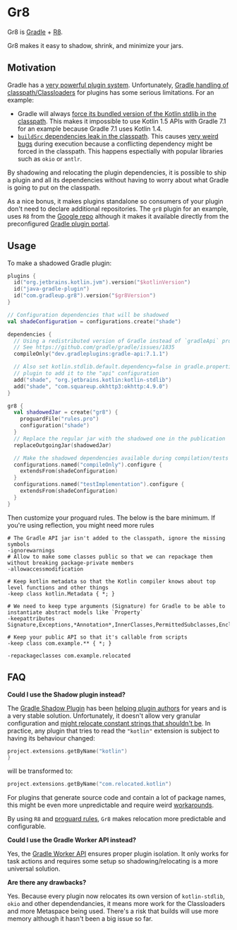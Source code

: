 # Gr8

Gr8 is [Gradle](https://gradle.org/) + [R8](https://r8.googlesource.com/r8). 

Gr8 makes it easy to shadow, shrink, and minimize your jars. 

## Motivation

Gradle has a [very powerful plugin system](https://r8.googlesource.com/r8). Unfortunately, [Gradle handling of classpath/Classloaders](https://dev.to/autonomousapps/build-compile-run-a-crash-course-in-classpaths-f4g) for plugins has some serious limitations. For an example:

* Gradle will always [force its bundled version of the Kotlin stdlib in the classpath](https://github.com/gradle/gradle/issues/16345). This makes it impossible to use Kotlin 1.5 APIs with Gradle 7.1 for an example because Gradle 7.1 uses Kotlin 1.4.
* [`buildSrc` dependencies leak in the classpath](https://github.com/gradle/gradle/issues/8301). This causes [very weird bugs](https://github.com/apollographql/apollo-android/issues/2939) during execution because a conflicting dependency might be forced in the classpath. This happens espectially with popular libraries such as `okio` or `antlr`.

By shadowing and relocating the plugin dependencies, it is possible to ship a plugin and all its dependencies without having to worry about what Gradle is going to put on the classpath. 

As a nice bonus, it makes plugins standalone so consumers of your plugin don't need to declare additional repositories. The `gr8` plugin for an example, uses `R8` from the [Google repo](https://maven.google.com/web/index.html) although it makes it available directly from the preconfigured [Gradle plugin portal](https://plugins.gradle.org/).

## Usage

To make a shadowed Gradle plugin:

```kotlin
plugins {
  id("org.jetbrains.kotlin.jvm").version("$kotlinVersion")
  id("java-gradle-plugin")
  id("com.gradleup.gr8").version("$gr8Version")
}

// Configuration dependencies that will be shadowed
val shadeConfiguration = configurations.create("shade")

dependencies {
  // Using a redistributed version of Gradle instead of `gradleApi` provides more flexibility
  // See https://github.com/gradle/gradle/issues/1835
  compileOnly("dev.gradleplugins:gradle-api:7.1.1")

  // Also set kotlin.stdlib.default.dependency=false in gradle.properties to avoid the 
  // plugin to add it to the "api" configuration
  add("shade", "org.jetbrains.kotlin:kotlin-stdlib")
  add("shade", "com.squareup.okhttp3:okhttp:4.9.0")
}

gr8 {
  val shadowedJar = create("gr8") {
    proguardFile("rules.pro")
    configuration("shade")
  }
  // Replace the regular jar with the shadowed one in the publication
  replaceOutgoingJar(shadowedJar)

  // Make the shadowed dependencies available during compilation/tests
  configurations.named("compileOnly").configure {
    extendsFrom(shadeConfiguration)
  }
  configurations.named("testImplementation").configure {
    extendsFrom(shadeConfiguration)
  }
}
```

Then customize your proguard rules. The below is the bare minimum. If you're using reflection, you might need more rules 

```
# The Gradle API jar isn't added to the classpath, ignore the missing symbols
-ignorewarnings
# Allow to make some classes public so that we can repackage them without breaking package-private members
-allowaccessmodification

# Keep kotlin metadata so that the Kotlin compiler knows about top level functions and other things
-keep class kotlin.Metadata { *; }

# We need to keep type arguments (Signature) for Gradle to be able to instantiate abstract models like `Property`
-keepattributes Signature,Exceptions,*Annotation*,InnerClasses,PermittedSubclasses,EnclosingMethod,Deprecated,SourceFile,LineNumberTable

# Keep your public API so that it's callable from scripts
-keep class com.example.** { *; }

-repackageclasses com.example.relocated

```

## FAQ

**Could I use the Shadow plugin instead?**

The [Gradle Shadow Plugin](https://imperceptiblethoughts.com/shadow/) has been [helping plugin authors](https://www.alecstrong.com/posts/shading/) for years and is a very stable solution. Unfortunately, it doesn't allow very granular configuration and [might relocate constant strings that shouldn't be](https://github.com/johnrengelman/shadow/issues/232). In practice, any plugin that tries to read the `"kotlin"` extension is subject to having its behaviour changed:

```kotlin
project.extensions.getByName("kotlin")
}
```

will be transformed to:

```kotlin
project.extensions.getByName("com.relocated.kotlin")
```

For plugins that generate source code and contain a lot of package names, this might be even more unpredictable and require weird [workarounds](https://github.com/apollographql/apollo-android/blob/f72c3afd17655591aca90a6a118dbb7be9c50920/apollo-compiler/src/main/kotlin/com/apollographql/apollo/compiler/codegen/kotlin/OkioJavaTypeName.kt#L19).

By using `R8` and [proguard rules](https://www.guardsquare.com/manual/configuration/usage), `Gr8` makes relocation more predictable and configurable.


**Could I use the Gradle Worker API instead?** 

Yes, the [Gradle Worker API](https://docs.gradle.org/current/userguide/worker_api.html) ensures proper plugin isolation. It only works for task actions and requires some setup so shadowing/relocating is a more universal solution.

**Are there any drawbacks?**

Yes. Because every plugin now relocates its own version of `kotlin-stdlib`, `okio` and other dependendancies, it means more work for the Classloaders and more Metaspace being used. There's a risk that builds will use more memory although it hasn't been a big issue so far.

